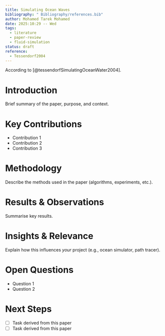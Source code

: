 ```yaml
---
title: Simulating Ocean Waves
bibliography: " Bibliography/references.bib"
author: Mohamed Tarek Mohamed
date: 2025:10:29 -- Wed
tags:
  - literature
  - paper-review
  - fluid-simulation
status: draft
reference:
  - Tessendorf2004
---
```

According to [@tessendorfSimulatingOceanWater2004].

# Introduction  
Brief summary of the paper, purpose, and context.

# Key Contributions  
- Contribution 1  
- Contribution 2  
- Contribution 3

# Methodology  
Describe the methods used in the paper (algorithms, experiments, etc.).

# Results & Observations  
Summarise key results.

# Insights & Relevance  
Explain how this influences _your_ project (e.g., ocean simulator, path tracer).

# Open Questions  
- Question 1  
- Question 2

# Next Steps  
- [ ] Task derived from this paper  
- [ ] Task derived from this paper
